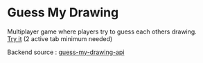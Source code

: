# Guess My Drawing

Multiplayer game where players try to guess each others drawing.  
[Try it](https://guess-my-drawing.now.sh) (2 active tab minimum needed)

Backend source : [guess-my-drawing-api](https://github.com/sthobis/guess-my-drawing-api)
